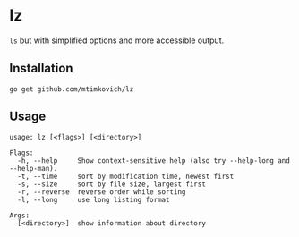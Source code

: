 # lz

`ls` but with simplified options and more accessible output.

## Installation

```
go get github.com/mtimkovich/lz
```

## Usage

```
usage: lz [<flags>] [<directory>]

Flags:
  -h, --help     Show context-sensitive help (also try --help-long and --help-man).
  -t, --time     sort by modification time, newest first
  -s, --size     sort by file size, largest first
  -r, --reverse  reverse order while sorting
  -l, --long     use long listing format

Args:
  [<directory>]  show information about directory
```
